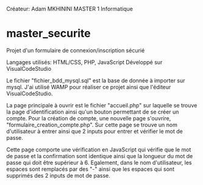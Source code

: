 Créateur: Adam MKHININI
MASTER 1 Informatique

# master_securite
 Projet d'un formulaire de connexion/inscription sécurié
 
Langages utilisés: HTML/CSS, PHP, JavaScript
Développé sur VisualCodeStudio


Le fichier "fichier_bdd_mysql.sql" est la base de donnée à importer sur mysql.
J'ai utilisé WAMP pour réaliser ce projet ainsi que l'éditeur VisualCodeStudio.

La page principale à ouvrir est le fichier "accueil.php" sur laquelle se trouve la page d'identification ainsi qu'un bouton permettant de se créer un compte. Pour la création de compte, une nouvelle page s'ouvrire, "formulaire_creation_compte.php". Sur cette page se trouve un nom d'utilisateur à entrer ainsi que 2 inputs pour entrer et vérifier le mot de passe.

Cette page comporte une vérification en JavaScript qui vérifie que le mot de passe et la confirmation sont identique ainsi que la longueur du mot de passe qui doit être supérieur à 6. Egalement, dans le nom d'utilisateur, les espaces sont remplacés par des "-" ainsi que les espaces qui sont supprimés des 2 inputs de mot de passe.
